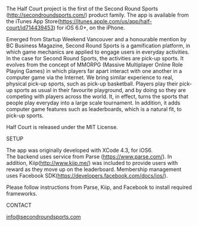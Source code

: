 The Half Court project is the first of the Second Round Sports (http://secondroundsports.com/) product family.  The app is available from the iTunes App Store(https://itunes.apple.com/us/app/half-court/id714439453) for iOS 6.0+, on the iPhone.

Emerged from Startup Weekend Vancouver and a honourable mention by BC Business Magazine, Second Round Sports is a gamification platform, in which game mechanics are applied to engage users in everyday activities. In the case for Second Round Sports, the activities are pick-up sports. It evolves from the concept of MMORPG (Massive Multiplayer Online Role Playing Games) in which players far apart interact with one another in a computer game via the Internet. We bring similar experience to real, physical pick-up sports, such as pick-up basketball. Players play their pick-up sports as usual in their favourite playground, and by doing so they are competing with players across the world. It, in effect, turns the sports that people play everyday into a large scale tournament. In addition, it adds computer game features such as leaderboards, which is a natural fit, to pick-up sports.

Half Court is released under the MIT License.

SETUP

The app was originally developed with XCode 4.3, for iOS6.  
The backend uses service from Parse (https://www.parse.com/).
In addition, Kiip(http://www.kiip.me/) was included to provide users with reward as they move up on the leaderboard.
Membership management uses Facebook SDK(https://developers.facebook.com/docs/ios/).

Please follow instructions from Parse, Kiip, and Facebook to install required frameworks. 

CONTACT

info@secondroundsports.com
